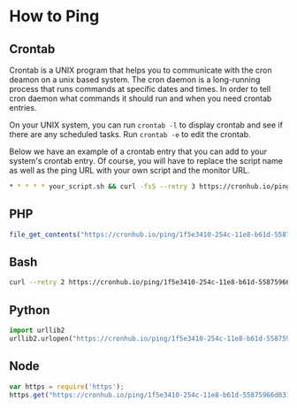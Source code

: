 # How to Ping

## Crontab

Crontab is a UNIX program that helps you to communicate with the cron deamon on a unix based system. The cron daemon is a long-running process that runs commands at specific dates and times. In order to tell cron daemon what commands it should run and when you need crontab entries. 

On your UNIX system, you can run `crontab -l` to display crontab and see if there are any scheduled tasks. Run `crontab -e` to edit the crontab. 

Below we have an example of a crontab entry that you can add to your system's crontab entry. Of course, you will have to replace the script name as well as the ping URL with your own script and the monitor URL.

```bash
* * * * * your_script.sh && curl -fsS --retry 3 https://cronhub.io/ping/1f5e3410-254c-11e8-b61d-55875966d031 > /dev/null
```

## PHP

```php
file_get_contents("https://cronhub.io/ping/1f5e3410-254c-11e8-b61d-55875966d031");
```

## Bash

```bash
curl --retry 2 https://cronhub.io/ping/1f5e3410-254c-11e8-b61d-55875966d031
```

## Python

```python
import urllib2 
urllib2.urlopen("https://cronhub.io/ping/1f5e3410-254c-11e8-b61d-55875966d031")
```

## Node

```js
var https = require('https'); 
https.get("https://cronhub.io/ping/1f5e3410-254c-11e8-b61d-55875966d031");
```
